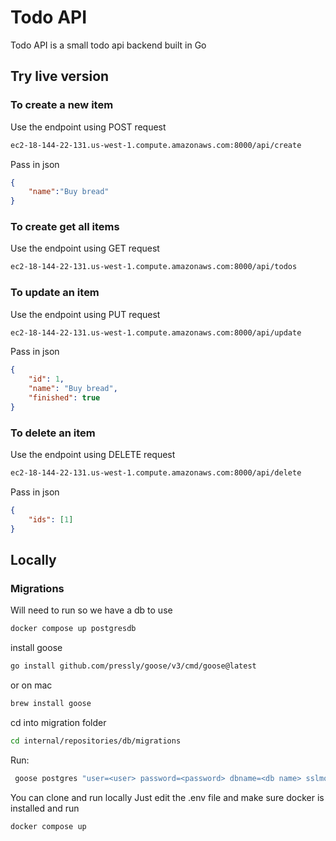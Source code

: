 # Todo API

Todo API is a small todo api backend built in Go

## Try live version

### To create a new item 
Use the endpoint using POST request
```bash
ec2-18-144-22-131.us-west-1.compute.amazonaws.com:8000/api/create
```
Pass in json

```json
{
	"name":"Buy bread"
}
```

### To create get all items
Use the endpoint using GET request
```bash
ec2-18-144-22-131.us-west-1.compute.amazonaws.com:8000/api/todos
```

### To update an item 
Use the endpoint using PUT request
```bash
ec2-18-144-22-131.us-west-1.compute.amazonaws.com:8000/api/update
```
Pass in json

```json
{
	"id": 1,
	"name": "Buy bread",
	"finished": true
}
```


### To delete an item 
Use the endpoint using DELETE request 
```bash
ec2-18-144-22-131.us-west-1.compute.amazonaws.com:8000/api/delete
```
Pass in json

```json
{
	"ids": [1]
}
```

## Locally

### Migrations

Will need to run so we have a db to use
```bash
docker compose up postgresdb
```

install goose
```bash
go install github.com/pressly/goose/v3/cmd/goose@latest
```
or on mac 
```bash
brew install goose
```

cd into migration folder 
```bash
cd internal/repositories/db/migrations
```
Run:
```bash
 goose postgres "user=<user> password=<password> dbname=<db name> sslmode=disable" up
```

You can clone and run locally
Just edit the .env file
and make sure docker is installed and run 

```bash
docker compose up
```